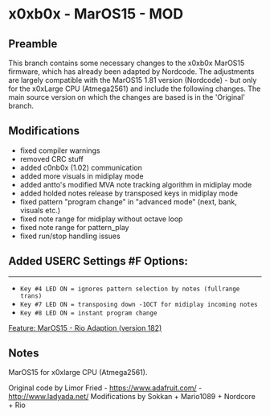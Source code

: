 x0xb0x - MarOS15 - MOD
======================
## Preamble

This branch contains some necessary changes to the x0xb0x MarOS15 firmware, which has already been adapted by Nordcode. The adjustments are largely compatible with the MarOS15 1.81 version (Nordcode) - but only for the x0xLarge CPU (Atmega2561) and include the following changes. The main source version on which the changes are based is in the 'Original' branch.

## Modifications

* fixed compiler warnings
* removed CRC stuff
* added c0nb0x (1.02) communication
* added more visuals in midiplay mode
* added antto's modified MVA note tracking algorithm in midiplay mode
* added holded notes release by transposed keys in midiplay mode
* fixed pattern "program change" in "advanced mode" (next, bank, visuals etc.)
* fixed note range for midiplay without octave loop
* fixed note range for pattern_play
* fixed run/stop handling issues

## Added USERC Settings #F Options:
-----------------------------------
* `Key #4 LED ON = ignores pattern selection by notes (fullrange trans)`
* `Key #7 LED ON = transposing down -1OCT for midiplay incoming notes`
* `Key #8 LED ON = instant program change`

[Feature: MarOS15 - Rio Adaption (version 182) ](https://github.com/rio-rattenrudel/x0xb0x-MarOS15/commit/60f376193acafe77d37f4bb9e08bc79d1c4a67ed)

## Notes

MarOS15 for x0xlarge CPU (Atmega2561).

Original code by Limor Fried - https://www.adafruit.com/ - http://www.ladyada.net/
Modifications by Sokkan + Mario1089 + Nordcore + Rio
